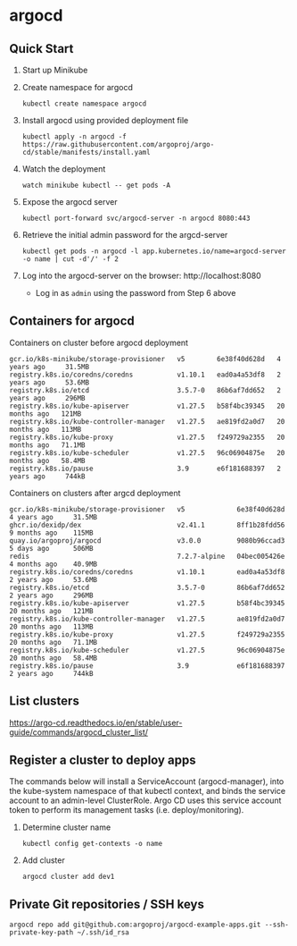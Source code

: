 # argocd

## Quick Start

1. Start up Minikube

2. Create namespace for argocd

    ```
    kubectl create namespace argocd
    ```

3. Install argocd using provided deployment file

    ```
    kubectl apply -n argocd -f https://raw.githubusercontent.com/argoproj/argo-cd/stable/manifests/install.yaml
    ```

4. Watch the deployment

    ```
    watch minikube kubectl -- get pods -A
    ```

5. Expose the argocd server

    ```
    kubectl port-forward svc/argocd-server -n argocd 8080:443
    ```

6. Retrieve the initial admin password for the argcd-server

    ```
    kubectl get pods -n argocd -l app.kubernetes.io/name=argocd-server -o name | cut -d'/' -f 2
    ```

7. Log into the argocd-server on the browser: http://localhost:8080
    - Log in as `admin` using the password from Step 6 above

## Containers for argocd

Containers on cluster before argocd deployment

```
gcr.io/k8s-minikube/storage-provisioner   v5        6e38f40d628d   4 years ago     31.5MB
registry.k8s.io/coredns/coredns           v1.10.1   ead0a4a53df8   2 years ago     53.6MB
registry.k8s.io/etcd                      3.5.7-0   86b6af7dd652   2 years ago     296MB
registry.k8s.io/kube-apiserver            v1.27.5   b58f4bc39345   20 months ago   121MB
registry.k8s.io/kube-controller-manager   v1.27.5   ae819fd2a0d7   20 months ago   113MB
registry.k8s.io/kube-proxy                v1.27.5   f249729a2355   20 months ago   71.1MB
registry.k8s.io/kube-scheduler            v1.27.5   96c06904875e   20 months ago   58.4MB
registry.k8s.io/pause                     3.9       e6f181688397   2 years ago     744kB
```

Containers on clusters after argcd deployment

```
gcr.io/k8s-minikube/storage-provisioner   v5             6e38f40d628d   4 years ago     31.5MB
ghcr.io/dexidp/dex                        v2.41.1        8ff1b28fdd56   9 months ago    115MB
quay.io/argoproj/argocd                   v3.0.0         9080b96ccad3   5 days ago      506MB
redis                                     7.2.7-alpine   04bec005426e   4 months ago    40.9MB
registry.k8s.io/coredns/coredns           v1.10.1        ead0a4a53df8   2 years ago     53.6MB
registry.k8s.io/etcd                      3.5.7-0        86b6af7dd652   2 years ago     296MB
registry.k8s.io/kube-apiserver            v1.27.5        b58f4bc39345   20 months ago   121MB
registry.k8s.io/kube-controller-manager   v1.27.5        ae819fd2a0d7   20 months ago   113MB
registry.k8s.io/kube-proxy                v1.27.5        f249729a2355   20 months ago   71.1MB
registry.k8s.io/kube-scheduler            v1.27.5        96c06904875e   20 months ago   58.4MB
registry.k8s.io/pause                     3.9            e6f181688397   2 years ago     744kB
```

## List clusters

https://argo-cd.readthedocs.io/en/stable/user-guide/commands/argocd_cluster_list/

## Register a cluster to deploy apps

The commands below will install a ServiceAccount (argocd-manager), into the kube-system namespace of that kubectl context, and binds 
the service account to an admin-level ClusterRole. Argo CD uses this service account token to perform its management tasks (i.e. deploy/monitoring).

1. Determine cluster name

    ```
    kubectl config get-contexts -o name
    ```

2. Add cluster

    ```
    argocd cluster add dev1
    ```

## Private Git repositories / SSH keys

```
argocd repo add git@github.com:argoproj/argocd-example-apps.git --ssh-private-key-path ~/.ssh/id_rsa
```


[//]: Links

[argocd-build-environment]: https://argo-cd.readthedocs.io/en/stable/user-guide/build-environment/
[argocd-environment-variables]: https://argo-cd.readthedocs.io/en/stable/user-guide/environment-variables/